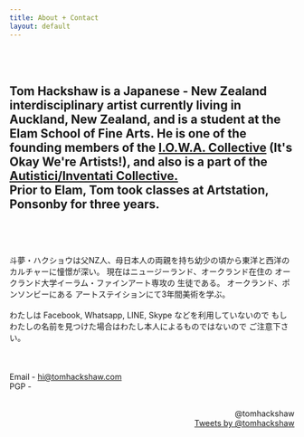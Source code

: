 ```yaml
---
title: About + Contact
layout: default
---
```


<br><br>
Tom Hackshaw is a Japanese - New Zealand interdisciplinary artist currently living in Auckland, New Zealand, and is a student at the Elam School of Fine Arts. He is one of the founding members of the <a href="http://io-wa.me">I.O.W.A. Collective</a> (It's Okay We're Artists!), and also is a part of the <a href="http://autistici.org">Autistici/Inventati Collective.</a>
<br>
Prior to Elam, Tom took classes at Artstation, Ponsonby for three years.
<br><br>
--
<br><br>
斗夢・ハクショウは父NZ人、母日本人の両親を持ち幼少の頃から東洋と西洋の
カルチャーに憧憬が深い。 現在はニュージーランド、オークランド在住の 
オークランド大学イーラム・ファインアート専攻の 生徒である。
オークランド、ポンソンビーにある アートステイションにて3年間美術を学ぶ。
<br><br>
わたしは Facebook, Whatsapp, LINE, Skype などを利用していないので 
もし わたしの名前を見つけた場合はわたし本人によるものではないので 
ご注意下さい。
<br><br>
<br><br>
Email - <a href="mailto:hi@tomhackshaw.com">hi@tomhackshaw.com</a>
<br>
PGP - 

<div align="right">
<br>
@tomhackshaw
<br>
<a class="twitter-timeline" data-dnt="true" href="https://twitter.com/tomhackshaw" data-widget-id="605141255589265408" data-chrome="nofooter noborders noheader">Tweets by @tomhackshaw</a> <script>!function(d,s,id){var js,fjs=d.getElementsByTagName(s)[0],p=/^http:/.test(d.location)?'http':'https';if(!d.getElementById(id)){js=d.createElement(s);js.id=id;js.src=p+"://platform.twitter.com/widgets.js";fjs.parentNode.insertBefore(js,fjs);}}(document,"script","twitter-wjs");</script> 
</div>




